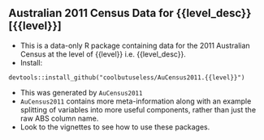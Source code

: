 Australian 2011 Census Data for {{level_desc}} [{{level}}]
----------------------------------------------------------

* This is a data-only R package containing data for the 2011 Australian Census at the level of {{level}} i.e. {{level_desc}}.
* Install:
```{r}
devtools::install_github("coolbutuseless/AuCensus2011.{{level}}")
```
* This was generated by  `AuCensus2011`
* `AuCensus2011` contains more meta-information along with an example splitting of variables into more useful components, rather than just the raw ABS column name.
* Look to the vignettes to see how to use these packages.

